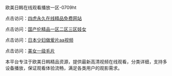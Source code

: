 欧美日韩在线观看播放一区-0709ht

点击访问：<a href="https://heiliao2dmwwy.pages.dev">四虎永久在线精品免费网站</a>

点击访问：<a href="https://heiliaoll4qsx.pages.dev">国产伦精品一区二区三区妓女</a>

点击访问：<a href="https://heiliaowzu4ur.pages.dev">日本少妇做爰片aa视频</a>

点击访问：<a href="https://heiliaozj3tjd.pages.dev">美女一级毛片</a>

本平台专注于欧美日韩精品资源，提供最新高清视频在线观看，分类详细，支持多设备播放，保证观看体验流畅，满足各类用户的观影需求。

<span style="display:none;">[Canonical link](https://github.com/but20250709/but16 ）</span>
